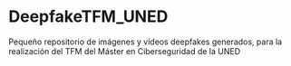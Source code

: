 # DeepfakeTFM_UNED
Pequeño repositorio de imágenes y vídeos deepfakes generados, para la realización del TFM del Máster en Ciberseguridad de la UNED
